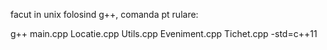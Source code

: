 facut in unix folosind g++, comanda pt rulare:

g++ main.cpp Locatie.cpp Utils.cpp Eveniment.cpp Tichet.cpp -std=c++11